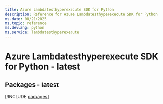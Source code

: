 ```yaml
---
title: Azure Lambdatesthyperexecute SDK for Python
description: Reference for Azure Lambdatesthyperexecute SDK for Python
ms.date: 08/21/2025
ms.topic: reference
ms.devlang: python
ms.service: lambdatesthyperexecute
---
```

# Azure Lambdatesthyperexecute SDK for Python - latest
## Packages - latest
[!INCLUDE [packages](lambdatesthyperexecute-index.md)]